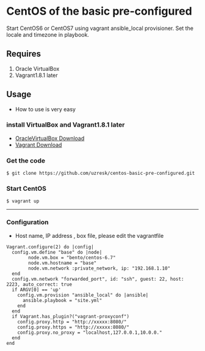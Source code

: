 # CentOS of the basic pre-configured 

Start CentOS6 or CentOS7 using vagrant ansible_local provisioner.
Set the locale and timezone in playbook.

## Requires

1. Oracle VirtualBox
2. Vagrant1.8.1 later

## Usage

* How to use is very easy

### install VirtualBox and Vagrant1.8.1 later

* [OracleVirtualBox Download](http://www.oracle.com/technetwork/server-storage/virtualbox/downloads/index.html?ssSourceSiteId=otnjp)
* [Vagrant Download](https://www.vagrantup.com/downloads.html)

### Get the code

`$ git clone https://github.com/uzresk/centos-basic-pre-configured.git`

### Start CentOS

`$ vagrant up`

---

### Configuration

* Host name, IP address , box file, please edit the vagrantfile

```Vagrantfile
Vagrant.configure(2) do |config|
  config.vm.define "base" do |node|
        node.vm.box = "bento/centos-6.7"
        node.vm.hostname = "base"
        node.vm.network :private_network, ip: "192.168.1.10"
  end
  config.vm.network "forwarded_port", id: "ssh", guest: 22, host: 2223, auto_correct: true
  if ARGV[0] == 'up'
    config.vm.provision "ansible_local" do |ansible|
      ansible.playbook = "site.yml"
    end
  end
  if Vagrant.has_plugin?("vagrant-proxyconf")
    config.proxy.http = "http://xxxxx:8080/"
    config.proxy.https = "http://xxxxx:8080/"
    config.proxy.no_proxy = "localhost,127.0.0.1,10.0.0."
  end
end
```
